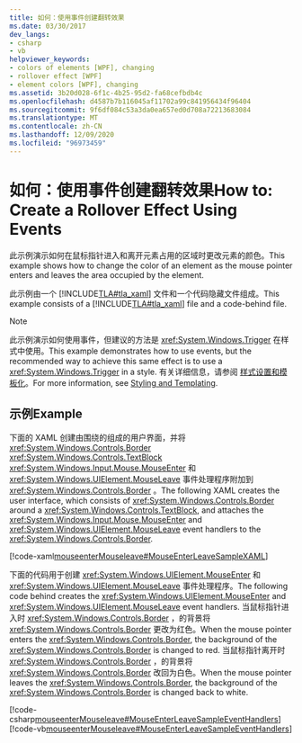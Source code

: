 ```yaml
---
title: 如何：使用事件创建翻转效果
ms.date: 03/30/2017
dev_langs:
- csharp
- vb
helpviewer_keywords:
- colors of elements [WPF], changing
- rollover effect [WPF]
- element colors [WPF], changing
ms.assetid: 3b20d028-6f1c-4b25-95d2-fa68cefbdb4c
ms.openlocfilehash: d4587b7b116045af11702a99c841956434f96404
ms.sourcegitcommit: 9f6df084c53a3da0ea657ed0d708a72213683084
ms.translationtype: MT
ms.contentlocale: zh-CN
ms.lasthandoff: 12/09/2020
ms.locfileid: "96973459"
---
```

# <a name="how-to-create-a-rollover-effect-using-events"></a><span data-ttu-id="d44ad-102">如何：使用事件创建翻转效果</span><span class="sxs-lookup"><span data-stu-id="d44ad-102">How to: Create a Rollover Effect Using Events</span></span>
<span data-ttu-id="d44ad-103">此示例演示如何在鼠标指针进入和离开元素占用的区域时更改元素的颜色。</span><span class="sxs-lookup"><span data-stu-id="d44ad-103">This example shows how to change the color of an element as the mouse pointer enters and leaves the area occupied by the element.</span></span>  
  
 <span data-ttu-id="d44ad-104">此示例由一个 [!INCLUDE[TLA#tla_xaml](../../../includes/tlasharptla-xaml-md.md)] 文件和一个代码隐藏文件组成。</span><span class="sxs-lookup"><span data-stu-id="d44ad-104">This example consists of a [!INCLUDE[TLA#tla_xaml](../../../includes/tlasharptla-xaml-md.md)] file and a code-behind file.</span></span>  
  
> [!NOTE]
> <span data-ttu-id="d44ad-105">此示例演示如何使用事件，但建议的方法是 <xref:System.Windows.Trigger> 在样式中使用。</span><span class="sxs-lookup"><span data-stu-id="d44ad-105">This example demonstrates how to use events, but the recommended way to achieve this same effect is to use a <xref:System.Windows.Trigger> in a style.</span></span> <span data-ttu-id="d44ad-106">有关详细信息，请参阅 [样式设置和模板化](/dotnet/desktop-wpf/fundamentals/styles-templates-overview)。</span><span class="sxs-lookup"><span data-stu-id="d44ad-106">For more information, see [Styling and Templating](/dotnet/desktop-wpf/fundamentals/styles-templates-overview).</span></span>  
  
## <a name="example"></a><span data-ttu-id="d44ad-107">示例</span><span class="sxs-lookup"><span data-stu-id="d44ad-107">Example</span></span>  
 <span data-ttu-id="d44ad-108">下面的 XAML 创建由围绕的组成的用户界面，并将 <xref:System.Windows.Controls.Border> <xref:System.Windows.Controls.TextBlock> <xref:System.Windows.Input.Mouse.MouseEnter> 和 <xref:System.Windows.UIElement.MouseLeave> 事件处理程序附加到 <xref:System.Windows.Controls.Border> 。</span><span class="sxs-lookup"><span data-stu-id="d44ad-108">The following XAML creates the user interface, which consists of <xref:System.Windows.Controls.Border> around a <xref:System.Windows.Controls.TextBlock>, and attaches the <xref:System.Windows.Input.Mouse.MouseEnter> and <xref:System.Windows.UIElement.MouseLeave> event handlers to the <xref:System.Windows.Controls.Border>.</span></span>  
  
 [!code-xaml[mouseenterMouseleave#MouseEnterLeaveSampleXAML](~/samples/snippets/csharp/VS_Snippets_Wpf/mouseenterMouseleave/CSharp/Window1.xaml#mouseenterleavesamplexaml)]  
  
 <span data-ttu-id="d44ad-109">下面的代码用于创建 <xref:System.Windows.UIElement.MouseEnter> 和 <xref:System.Windows.UIElement.MouseLeave> 事件处理程序。</span><span class="sxs-lookup"><span data-stu-id="d44ad-109">The following code behind creates the <xref:System.Windows.UIElement.MouseEnter> and <xref:System.Windows.UIElement.MouseLeave> event handlers.</span></span>  <span data-ttu-id="d44ad-110">当鼠标指针进入时 <xref:System.Windows.Controls.Border> ，的背景将 <xref:System.Windows.Controls.Border> 更改为红色。</span><span class="sxs-lookup"><span data-stu-id="d44ad-110">When the mouse pointer enters the <xref:System.Windows.Controls.Border>, the background of the <xref:System.Windows.Controls.Border> is changed to red.</span></span>  <span data-ttu-id="d44ad-111">当鼠标指针离开时 <xref:System.Windows.Controls.Border> ，的背景将 <xref:System.Windows.Controls.Border> 改回为白色。</span><span class="sxs-lookup"><span data-stu-id="d44ad-111">When the mouse pointer leaves the <xref:System.Windows.Controls.Border>, the background of the <xref:System.Windows.Controls.Border> is changed back to white.</span></span>  
  
 [!code-csharp[mouseenterMouseleave#MouseEnterLeaveSampleEventHandlers](~/samples/snippets/csharp/VS_Snippets_Wpf/mouseenterMouseleave/CSharp/Window1.xaml.cs#mouseenterleavesampleeventhandlers)]
 [!code-vb[mouseenterMouseleave#MouseEnterLeaveSampleEventHandlers](~/samples/snippets/visualbasic/VS_Snippets_Wpf/mouseenterMouseleave/VisualBasic/Window1.xaml.vb#mouseenterleavesampleeventhandlers)]
